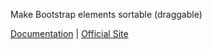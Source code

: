 Make Bootstrap elements sortable (draggable)

[Documentation](http://psfpro.ru/html5sortable/index.html) | [Official Site](https://github.com/psfpro/bootstrap-html5sortable)